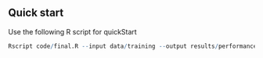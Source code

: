## Quick start
Use the following R script for quickStart

```R
Rscript code/final.R --input data/training --output results/performance.tsv
```